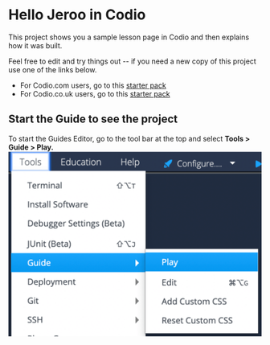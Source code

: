# Hello Jeroo in Codio

This project shows you a sample lesson page in Codio and then explains how it was built. 

Feel free to edit and try things out -- if you need a new copy of this project use one of the links below.

* For Codio.com users, go to this [starter pack](https://codio.com/home/starter-packs/c7502731-6619-4b2e-85db-5a1e0794110e)
* For Codio.co.uk users, go to this [starter pack](https://codio.co.uk/home/starter-packs/c7502731-6619-4b2e-85db-5a1e0794110e)

## Start the Guide to see the project
To start the Guides Editor, go to the tool bar at the top and select **Tools > Guide > Play.**
![.guides/img/playGuide](.guides/img/playGuide.png)
